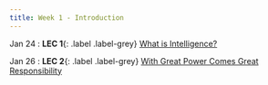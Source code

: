```yaml
---
title: Week 1 - Introduction
---
```


Jan 24
: **LEC 1**{: .label .label-grey} [What is Intelligence?](#)

Jan 26
: **LEC 2**{: .label .label-grey} [With Great Power Comes Great Responsibility](#)
